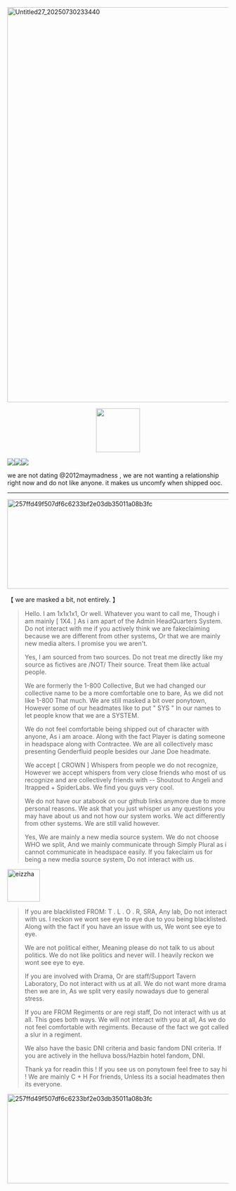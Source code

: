 <img width="1200" height="900" alt="Untitled27_20250730233440" src="https://github.com/user-attachments/assets/eafa456b-75f8-424d-b128-7b34dcca218f" />

  <p align="center">
 <img width="100" height="100" src="[download (1)](https://github.com/user-attachments/assets/050d4073-066f-4b85-81d1-ac2191e82f1e)">

![](https://komarev.com/ghpvc/?username=ELLERN4TE&color=000000&label=BIRDS&style=for-the-badge)![](https://komarev.com/ghpvc/?username=fr0zendebt&color=000000&label=KILLS&style=for-the-badge)![](https://komarev.com/ghpvc/?username=fr0zendebt&color=000000&label=GOONS&style=for-the-badge)

we are not dating @2012maymadness , we are not wanting a relationship right now and do not like anyone. it makes us uncomfy when shipped ooc.

--------------------------------------------------------------------------------------------------------------------------------

<img width="1280" height="204" alt="257ffd49f507df6c6233bf2e03db35011a08b3fc" src="https://github.com/user-attachments/assets/4f6ffb0e-6a84-490f-ba89-4908a6bd53f5" />

【 we are masked a bit, not entirely. 】

> Hello. I am 1x1x1x1, Or well. Whatever you want to call me, Though i am mainly [ 1X4. ] As i am apart of the Admin HeadQuarters System. Do not interact with me if you actively think we are fakeclaiming because we are different from other systems, Or that we are mainly new media alters. I promise you we aren't.
>
> Yes, I am sourced from two sources. Do not treat me directly like my source as fictives are /NOT/ Their source. Treat them like actual people.
>
> We are formerly the 1-800 Collective, But we had changed our collective name to be a more comfortable one to bare, As we did not like 1-800 That much. We are still masked a bit over ponytown, However some of our headmates like to put " SYS " In our names to let people know that we are a SYSTEM.
>
> We do not feel comfortable being shipped out of character with anyone, As i am aroace. Along with the fact Player is dating someone in headspace along with Contractee. We are all collectively masc presenting Genderfluid people besides our Jane Doe headmate.
>
> We accept [ CROWN ] Whispers from people we do not recognize, However we accept whispers from very close friends who most of us recognize and are collectively friends with -- Shoutout to Angeli and Itrapped + SpiderLabs. We find you guys very cool.
>
> We do not have our atabook on our github links anymore due to more personal reasons. We ask that you just whisper us any questions you may have about us and not how our system works. We act differently from other systems. We are still valid however.
> 
> Yes, We are mainly a new media source system. We do not choose WHO we split, And we mainly communicate through Simply Plural as i cannot communicate in headspace easily. If you fakeclaim us for being a new media source system, Do not interact with us. 

<img width="74" height="74" alt="eizzha" src="https://github.com/user-attachments/assets/110f63c0-11da-4d29-ba1f-177584b2de2a" />

> If you are blacklisted FROM: T . L . O . R, SRA, Any lab, Do not interact with us. I reckon we wont see eye to eye due to you being blacklisted. Along with the fact if you have an issue with us, We wont see eye to eye.
>
>   We are not political either, Meaning please do not talk to us about politics. We do not like politics and never will. I heavily reckon we wont see eye to eye.
>
> If you are involved with Drama, Or are staff/Support Tavern Laboratory, Do not interact with us at all. We do not want more drama then we are in, As we split very easily nowadays due to general stress.
>
> If you are FROM Regiments or are regi staff, Do not interact with us at all. This goes both ways. We will not interact with you at all, As we do not feel comfortable with regiments. Because of the fact we got called a slur in a regiment.
>
> We also have the basic DNI criteria and basic fandom DNI criteria. If you are actively in the helluva boss/Hazbin hotel fandom, DNI.
>
> Thank ya for readin this ! If you see us on ponytown feel free to say hi ! We are mainly C + H For friends, Unless its a social headmates then its everyone.


 <img width="1280" height="204" alt="257ffd49f507df6c6233bf2e03db35011a08b3fc" src="https://github.com/user-attachments/assets/7162854b-379c-4b28-88cd-4404bae0917e" />



